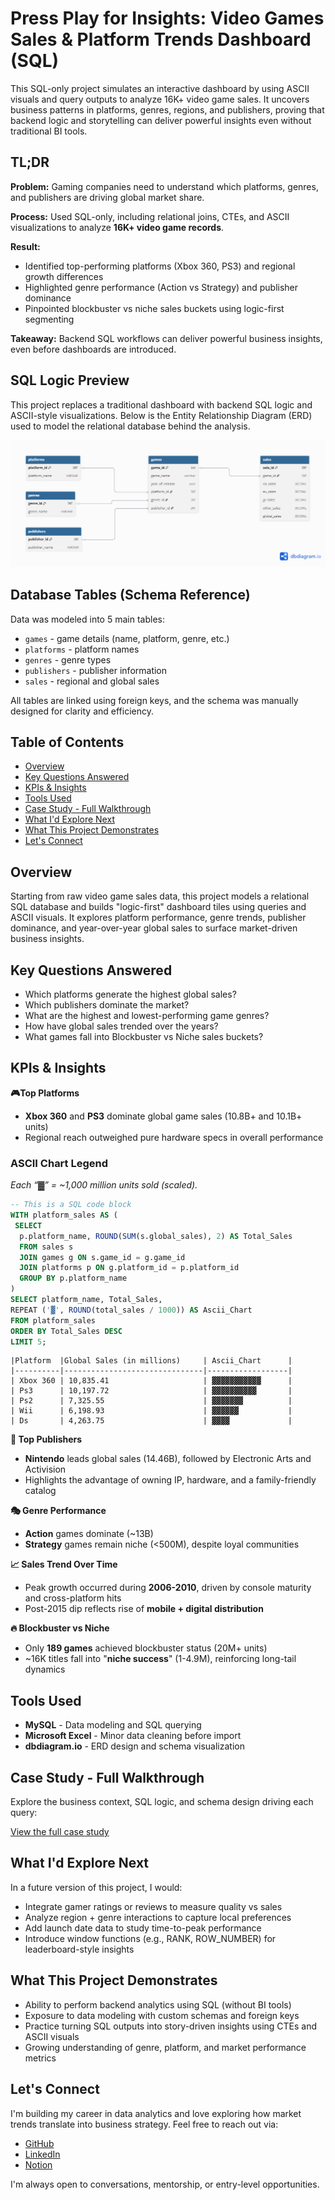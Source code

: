 # Press Play for Insights: Video Games Sales & Platform Trends Dashboard (SQL)

This SQL-only project simulates an interactive dashboard by using ASCII visuals and query outputs to analyze 16K+ video game sales. It uncovers business patterns in platforms, genres, regions, and publishers, proving that backend logic and storytelling can deliver powerful insights even without traditional BI tools.

## TL;DR
**Problem:** Gaming companies need to understand which platforms, genres, and publishers are driving global market share.

**Process:** Used SQL-only, including relational joins, CTEs, and ASCII visualizations to analyze **16K+ video game records**.

**Result:** 
- Identified top-performing platforms (Xbox 360, PS3) and regional growth differences
- Highlighted genre performance (Action vs Strategy) and publisher dominance
- Pinpointed blockbuster vs niche sales buckets using logic-first segmenting

**Takeaway:** Backend SQL workflows can deliver powerful business insights, even before dashboards are introduced.

## SQL Logic Preview
This project replaces a traditional dashboard with backend SQL logic and ASCII-style visualizations. Below is the Entity Relationship Diagram (ERD) used to model the relational database behind the analysis.

![ERD](./ERD.png)

## Database Tables (Schema Reference)

Data was modeled into 5 main tables: 
- `games` - game details (name, platform, genre, etc.)
- `platforms` - platform names
- `genres` - genre types
- `publishers` - publisher information
- `sales` - regional and global sales

All tables are linked using foreign keys, and the schema was manually designed for clarity and efficiency.


## Table of Contents
* [Overview](#overview)
* [Key Questions Answered](#key-questions-answered)
* [KPIs & Insights](#kpis--insights)
* [Tools Used](#tools-used)
* [Case Study - Full Walkthrough](#case-study-full-walkthrough)
* [What I'd Explore Next](#what-id-explore-next)
* [What This Project Demonstrates](#what-this-project-demonstrates)
* [Let's Connect](#lets-connect)

## Overview 

Starting from raw video game sales data, this project models a relational SQL database and builds "logic-first" dashboard tiles using queries and ASCII visuals. It explores platform performance, genre trends, publisher dominance, and year-over-year global sales to surface market-driven business insights.

## Key Questions Answered

 - Which platforms generate the highest global sales?
 - Which publishers dominate the market?
 - What are the highest and lowest-performing game genres?
 - How have global sales trended over the years?
 - What games fall into Blockbuster vs Niche sales buckets?

## KPIs & Insights
**🎮Top Platforms**
- **Xbox 360** and **PS3** dominate global game sales (10.8B+ and 10.1B+ units)
- Regional reach outweighed pure hardware specs in overall performance

### ASCII Chart Legend
*Each “▓” = ~1,000 million units sold (scaled).*

```sql
-- This is a SQL code block
WITH platform_sales AS (
 SELECT
  p.platform_name, ROUND(SUM(s.global_sales), 2) AS Total_Sales
  FROM sales s
  JOIN games g ON s.game_id = g.game_id
  JOIN platforms p ON g.platform_id = p.platform_id
  GROUP BY p.platform_name
)
SELECT platform_name, Total_Sales,
REPEAT ('▓', ROUND(total_sales / 1000)) AS Ascii_Chart
FROM platform_sales
ORDER BY Total_Sales DESC
LIMIT 5;
```
```
|Platform  |Global Sales (in millions)     | Ascii_Chart      |
|----------|-------------------------------|------------------|
| Xbox 360 | 10,835.41                     | ▓▓▓▓▓▓▓▓▓▓▓      |
| Ps3      | 10,197.72                     | ▓▓▓▓▓▓▓▓▓▓       |
| Ps2      | 7,325.55                      | ▓▓▓▓▓▓▓          |
| Wii      | 6,198.93                      | ▓▓▓▓▓▓           |
| Ds       | 4,263.75                      | ▓▓▓▓             |
```

**🏢 Top Publishers**
* **Nintendo** leads global sales (14.46B), followed by Electronic Arts and Activision
* Highlights the advantage of owning IP, hardware, and a family-friendly catalog

**🎭 Genre Performance**
* **Action** games dominate (~13B)
* **Strategy** games remain niche (<500M), despite loyal communities

**📈 Sales Trend Over Time**
* Peak growth occurred during **2006-2010**, driven by console maturity and cross-platform hits
* Post-2015 dip reflects rise of **mobile + digital distribution**

**🔥 Blockbuster vs Niche** 
* Only **189 games** achieved blockbuster status (20M+ units)
* ~16K titles fall into "**niche success**" (1-4.9M), reinforcing long-tail dynamics

## Tools Used 

- **MySQL** - Data modeling and SQL querying
- **Microsoft Excel** - Minor data cleaning before import
- **dbdiagram.io** - ERD design and schema visualization

## Case Study - Full Walkthrough
Explore the business context, SQL logic, and schema design driving each query:

[View the full case study](https://docs.google.com/document/d/1S4yuYQY2KCqcYIfT1PEbgiOFtp6Q5HS4NJODZsVNyRU/edit?usp=sharing)

## What I'd Explore Next
In a future version of this project, I would: 
- Integrate gamer ratings or reviews to measure quality vs sales
- Analyze region + genre interactions to capture local preferences
- Add launch date data to study time-to-peak performance
- Introduce window functions (e.g., RANK, ROW_NUMBER) for leaderboard-style insights

## What This Project Demonstrates
 - Ability to perform backend analytics using SQL (without BI tools)
 - Exposure to data modeling with custom schemas and foreign keys
 - Practice turning SQL outputs into story-driven insights using CTEs and ASCII visuals
 - Growing understanding of genre, platform, and market performance metrics
  
## Let's Connect

I'm building my career in data analytics and love exploring how market trends translate into business strategy. Feel free to reach out via:

 * [GitHub](https://github.com/Shrey0561)
 * [LinkedIn](https://www.linkedin.com/in/shreya-srinath-879a66205/)
 * [Notion](https://www.notion.so/Data-Analyst-Portfolio-221ebe151fdd801e9445e32590b67758?source=copy_link)


I'm always open to conversations, mentorship, or entry-level opportunities.


